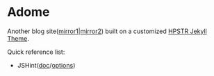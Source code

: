 # Adome

Another blog site([mirror1](http://adome.aidistan.net)|[mirror2](http://aidistan.github.io/blog)) built on a customized [HPSTR Jekyll Theme](https://github.com/mmistakes/hpstr-jekyll-theme/).

Quick reference list:

* JSHint([doc](http://www.jshint.com/docs/)/[options](http://www.jshint.com/docs/options/))